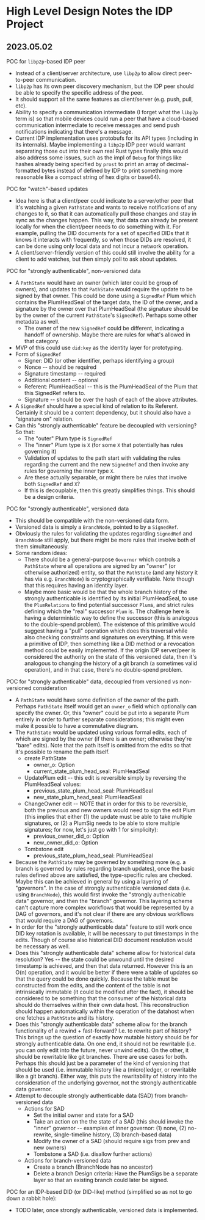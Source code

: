 # High Level Design Notes the IDP Project

## 2023.05.02

POC for `libp2p`-based IDP peer
-   Instead of a client/server architecture, use `libp2p` to allow direct peer-to-peer communication.
-   `libp2p` has its own peer discovery mechanism, but the IDP peer should be able to specify the specific address of the peer.
-   It should support all the same features as client/server (e.g. push, pull, etc).
-   Ability to specify a communication intermediate (I forget what the `libp2p` term is) so that mobile devices could run a peer that have a cloud-based communication intermediate to receive messages and send push notifications indicating that there's a message.
-   Current IDP implementation uses protobufs for its API types (including in its internals).  Maybe implementing a `libp2p` IDP peer would warrant separating those out into their own real Rust types finally (this would also address some issues, such as the impl of `Debug` for things like hashes already being specified by `prost` to print an array of decimal-formatted bytes instead of defined by IDP to print something more reasonable like a compact string of hex digits or base64).

POC for "watch"-based updates
-   Idea here is that a client/peer could indicate to a server/other peer that it's watching a given `PathState` and wants to receive notifications of any changes to it, so that it can automatically pull those changes and stay in sync as the changes happen.  This way, that data can already be present locally for when the client/peer needs to do something with it.  For example, pulling the DID documents for a set of specified DIDs that it knows it interacts with frequently, so when those DIDs are resolved, it can be done using only local data and not incur a network operation.
-   A client/server-friendly version of this could still involve the ability for a client to add watches, but then simply poll to ask about updates.

POC for "strongly authenticable", non-versioned data
-   A `PathState` would have an owner (which later could be group of owners), and updates to that `PathState` would require the update to be signed by that owner.  This could be done using a `SignedRef` Plum which contains the PlumHeadSeal of the target data, the ID of the owner, and a signature by the owner over that PlumHeadSeal (the signature should be by the owner of the current `PathState`'s `SignedRef`).  Perhaps some other metadata as well.
    -   The owner of the new `SignedRef` could be different, indicating a handoff of ownership.  Maybe there are rules for what's allowed in that category.
-   MVP of this could use `did:key` as the identity layer for prototyping.
-   Form of `SignedRef`
    -   Signer: DID (or other identifier, perhaps identifying a group)
    -   Nonce -- should be required
    -   Signature timestamp -- required
    -   Additional content -- optional
    -   Referent: PlumHeadSeal -- this is the PlumHeadSeal of the Plum that this SignedRef refers to.
    -   Signature -- should be over the hash of each of the above attributes.
-   A `SignedRef` should have a special kind of relation to its Referent.  Certainly it should be a content dependency, but it should also have a "signature on" relation.
-   Can this "strongly authenticable" feature be decoupled with versioning?  So that:
    -   The "outer" Plum type is `SignedRef`
    -   The "inner" Plum type is `X` (for some `X` that potentially has rules governing it)
    -   Validation of updates to the path start with validating the rules regarding the current and the new `SignedRef` and then invoke any rules for governing the inner type `X`.
    -   Are these actually separable, or might there be rules that involve both `SignedRef` and `X`?
    -   If this is decouplable, then this greatly simplifies things.  This should be a design criteria.

POC for "strongly authenticable", versioned data
-   This should be compatible with the non-versioned data form.
-   Versioned data is simply a `BranchNode`, pointed to by a `SignedRef`.
-   Obviously the rules for validating the updates regarding `SignedRef` and `BranchNode` still apply, but there might be more rules that involve both of them simultaneously.
-   Some random ideas:
    -   There should be a general-purpose `Governor` which controls a `PathState` where all operations are signed by an "owner" (or otherwise authorized) entity, so that the `PathState` (and any history it has via e.g. `BranchNode`) is cryptographically verifiable.  Note though that this requires having an identity layer.
    -   Maybe more basic would be that the whole branch history of the strongly authenticable is identified by its initial PlumHeadSeal, to use the `PlumRelations` to find potential successor `Plum`s, and strict rules defining which the "real" successor `Plum` is.  The challenge here is having a deterministic way to define the successor (this is analogous to the double-spend problem).  The existence of this primitive would suggest having a "pull" operation which does this traversal while also checking constraints and signatures on everything.  If this were a primitive of IDP, then something like a DID method or a revocation method could be easily implemented.  If the origin IDP server/peer is considered the authority on the state of this versioned data, then it's analogous to changing the history of a git branch (a sometimes valid operation), and in that case, there's no double-spend problem.

POC for "strongly authenticable" data, decoupled from versioned vs non-versioned consideration
-   A `PathState` would have some definition of the owner of the path.  Perhaps `PathState` itself would get an `owner_o` field which optionally can specify the owner.  Or, this "owner" could be put into a separate Plum entirely in order to further separate considerations; this might even make it possible to have a commutative diagram.
-   The `PathState` would be updated using various formal edits, each of which are signed by the owner (if there is an owner; otherwise they're "bare" edits).  Note that the path itself is omitted from the edits so that it's possible to rename the path itself.
    -   create PathState
        -   owner_o: Option<DID>
        -   current_state_plum_head_seal: PlumHeadSeal
    -   UpdatePlum edit -- this edit is reversible simply by reversing the PlumHeadSeal values:
        -   previous_state_plum_head_seal: PlumHeadSeal
        -   new_state_plum_head_seal: PlumHeadSeal
    -   ChangeOwner edit -- NOTE that in order for this to be reversible, both the previous and new owners would need to sign the edit Plum (this implies that either (1) the update must be able to take multiple signatures, or (2) a PlumSig needs to be able to store multiple signatures; for now, let's just go with 1 for simplicity):
        -   previous_owner_did_o: Option<DID>
        -   new_owner_did_o: Option<DID>
    -   Tombstone edit
        -   previous_state_plum_head_seal: PlumHeadSeal
-   Because the `PathState` may be governed by something more (e.g. a branch is governed by rules regarding branch updates), once the basic rules defined above are satisfied, the type-specific rules are checked.  Maybe this can be achieved in general by using a layering of "governors".  In the case of strongly authenticable versioned data (i.e. using `BranchNode`), this would first invoke the "strongly authenicable data" governor, and then the "branch" governor.  This layering scheme can't capture more complex workflows that would be represented by a DAG of governors, and it's not clear if there are any obvious workflows that would require a DAG of governors.
-   In order for the "strongly authenticable data" feature to still work once DID key rotation is available, it will be necessary to put timestamps in the edits.  Though of course also historical DID document resolution would be necessary as well.
-   Does this "strongly authenticable data" scheme allow for historical data resolution?  Yes -- the state could be unwound until the desired timestamp is achieved, and then that data returned.  However this is an O(n) operation, and it would be better if there were a table of updates so that the query could be done quickly.  Because the table must be constructed from the edits, and the content of the table is not intrinsically immutable (it could be modified after the fact), it should be considered to be something that the consumer of the historical data should do themselves within their own data host.  This reconstruction should happen automatically within the operation of the datahost when one fetches a `PathState` and its history.
-   Does this "strongly authenticable data" scheme allow for the branch functionality of a rewind + fast-forward?  I.e. to rewrite part of history?  This brings up the question of exactly how mutable history should be for strongly authenticable data.  On one end, it should not be rewritable (i.e. you can only edit into the future, never unwind edits).  On the other, it should be rewritable like git branches.  There are use cases for both.  Perhaps this should just be a parameter of the kind of versioning that should be used (i.e. immutable history like a (micro)ledger, or rewritable like a git branch).  Either way, this puts the rewritability of history into the consideration of the underlying governor, not the strongly authenticable data governor.
-   Attempt to decouple strongly authenticable data (SAD) from branch-versioned data
    -   Actions for SAD
        -   Set the initial owner and state for a SAD
        -   Take an action on the the state of a SAD (this should invoke the "inner" governor -- examples of inner governor: (1) none, (2) no-rewrite, single-timeline history, (3) branch-based data)
        -   Modify the owner of a SAD (should require sigs from prev and new owners)
        -   Tombstone a SAD (i.e. disallow further actions)
    -   Actions for branch-versioned data
        -   Create a branch (BranchNode has no ancestor)
        -   Delete a branch
    Design criteria: Have the PlumSigs be a separate layer so that an existing branch could later be signed.

POC for an IDP-based DID (or DID-like) method (simplified so as not to go down a rabbit hole):
-   TODO later, once strongly authenticable, versioned data is implemented.
